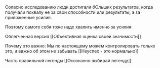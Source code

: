 Соласно исследованию люди достигали бОльших результатов, когда получали похвалу не за свои способности или результаты, а за приложенные усилия.

Поэтому самого себя тоже надо хвалить именно за усилия


Облегченная версия [[Объективная оценка своей значимости]]

Почему это важно:
Мы по настоящему можем контролировать только это, и важно об этом не забывать
[[Неуспех - это нормально]]


Часть правильной легенды [[Осознанно выбирай легенду]]